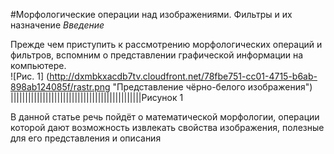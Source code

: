 #Морфологические операции над изображениями. Фильтры и их назначение
_Введение_  
  
Прежде чем приступить к рассмотрению морфологических операций и фильтров, вспомним о представлении графической информации на компьютере.  
![Рис. 1] (http://dxmbkxacdb7tv.cloudfront.net/78fbe751-cc01-4715-b6ab-898ab124085f/rastr.png "Представление чёрно-белого изображения")  
|||||||||||||||||||||||||||||||||||||||||||||Рисунок 1

В данной статье речь пойдёт о математической морфологии, операции которой дают возможность извлекать свойства изображения, полезные для его представления и описания
